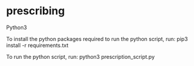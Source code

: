 # prescribing

Python3

To install the python packages required to run the python script, run:
    pip3 install -r requirements.txt

To run the python script, run:
    python3 prescription_script.py
